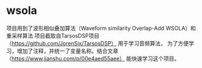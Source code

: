 # wsola
项目用到了波形相似叠加算法（Waveform similarity Overlap-Add WSOLA）和重采样算法
项目截取自TarsosDSP项目（https://github.com/JorenSix/TarsosDSP） 用于学习音频算法，
为了方便学习，增加了注释，并统一了变量名称。结合文章（https://www.jianshu.com/p/00e4aed55aee） 能快速学习这个项目。
